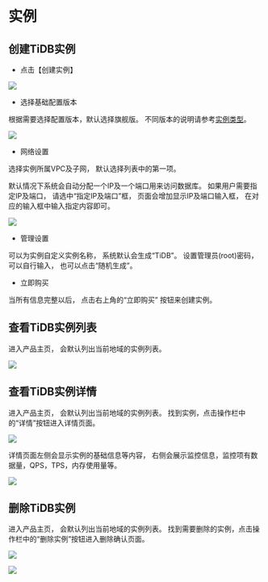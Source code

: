 # 实例

## 创建TiDB实例

- 点击【创建实例】

![](http://tidb-doc.cn-bj.ufileos.com/basic/TiDB-create.png)

- 选择基础配置版本

根据需要选择配置版本，默认选择旗舰版。 不同版本的说明请参考[实例类型](https://docs.ucloud.cn/tidb/introduction/instancetype)。

![](http://tidb-doc.cn-bj.ufileos.com/basic/instance_type20211025.1.png)

- 网络设置

选择实例所属VPC及子网， 默认选择列表中的第一项。 

默认情况下系统会自动分配一个IP及一个端口用来访问数据库。 如果用户需要指定IP及端口， 请选中“指定IP及端口”框， 页面会增加显示IP及端口输入框， 在对应的输入框中输入指定内容即可。
 
![](http://tidb-doc.cn-bj.ufileos.com/basic/create_fixed_ip_port.png)

- 管理设置

可以为实例自定义实例名称， 系统默认会生成“TiDB”。 设置管理员(root)密码， 可以自行输入， 也可以点击“随机生成”。

- 立即购买

当所有信息完整以后， 点击右上角的“立即购买” 按钮来创建实例。

## 查看TiDB实例列表

进入产品主页， 会默认列出当前地域的实例列表。 

![](http://tidb-doc.cn-bj.ufileos.com/basic/instance.list1.png)


## 查看TiDB实例详情

进入产品主页， 会默认列出当前地域的实例列表。 找到实例，点击操作栏中的“详情”按钮进入详情页面。

![](http://tidb-doc.cn-bj.ufileos.com/basic/instance.list.detail.button.png)

详情页面左侧会显示实例的基础信息等内容， 右侧会展示监控信息，监控项有数据量，QPS，TPS，内存使用量等。

![](http://tidb-docs.cn-bj.ufileos.com/config001.png)

## 删除TiDB实例

进入产品主页， 会默认列出当前地域的实例列表。 找到需要删除的实例，点击操作栏中的“删除实例”按钮进入删除确认页面。

![](http://tidb-doc.cn-bj.ufileos.com/basic/delete_button.png)

![](http://tidb-docs.cn-bj.ufileos.com/delete001.png)



